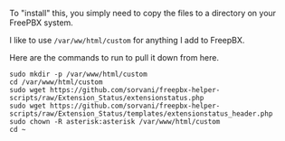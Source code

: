 To "install" this, you simply need to copy the files to a directory on your FreePBX system.

I like to use `/var/ww/html/custom` for anything I add to FreepBX.

Here are the commands to run to pull it down from here.

```
sudo mkdir -p /var/www/html/custom
cd /var/www/html/custom
sudo wget https://github.com/sorvani/freepbx-helper-scripts/raw/Extension_Status/extensionstatus.php
sudo wget https://github.com/sorvani/freepbx-helper-scripts/raw/Extension_Status/templates/extensionstatus_header.php
sudo chown -R asterisk:asterisk /var/www/html/custom
cd ~
```
